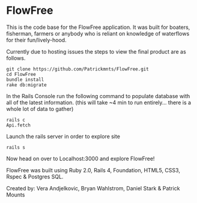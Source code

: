 # FlowFree

This is the code base for the FlowFree application.  It was built for boaters, fisherman, farmers or anybody who is reliant on knowledge of waterflows for their fun/lively-hood.

Currently due to hosting issues the steps to view the final product are as follows.

    git clone https://github.com/Patrickmnts/FlowFree.git
    cd FlowFree
    bundle install
    rake db:migrate

In the Rails Console run the following command to populate database with all of the latest information.
(this will take ~4 min to run entirely... there is a whole lot of data to gather)

    rails c
    Api.fetch

Launch the rails server in order to explore site

    rails s

Now head on over to Localhost:3000 and explore FlowFree!


FlowFree was built using Ruby 2.0, Rails 4, Foundation, HTML5, CSS3, Rspec & Postgres SQL.

Created by: Vera Andjelkovic, Bryan Wahlstrom, Daniel Stark & Patrick Mounts
